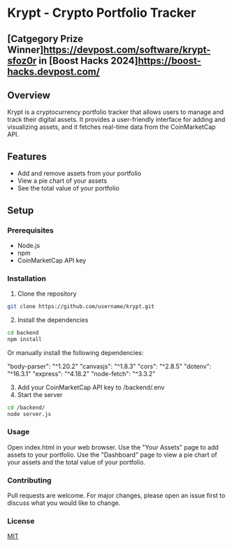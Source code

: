 # Krypt - Crypto Portfolio Tracker
## [Catgegory Prize Winner]https://devpost.com/software/krypt-sfoz0r in [Boost Hacks 2024]https://boost-hacks.devpost.com/

## Overview
Krypt is a cryptocurrency portfolio tracker that allows users to manage and track their digital assets. It provides a user-friendly interface for adding and visualizing assets, and it fetches real-time data from the CoinMarketCap API.

## Features
- Add and remove assets from your portfolio
- View a pie chart of your assets
- See the total value of your portfolio

## Setup

### Prerequisites
- Node.js
- npm
- CoinMarketCap API key

### Installation

1. Clone the repository
```bash
git clone https://github.com/username/krypt.git
```
2. Install the dependencies
```bash
cd backend
npm install
```
Or manually install the following dependencies:

"body-parser": "^1.20.2"
"canvasjs": "^1.8.3"
"cors": "^2.8.5"
"dotenv": "^16.3.1"
"express": "^4.18.2"
"node-fetch": "^3.3.2"

3. Add your CoinMarketCap API key to /backend/.env
4. Start the server
```bash
cd /backend/
node server.js
```

### Usage
Open index.html in your web browser. Use the "Your Assets" page to add assets to your portfolio. Use the "Dashboard" page to view a pie chart of your assets and the total value of your portfolio.

### Contributing
Pull requests are welcome. For major changes, please open an issue first to discuss what you would like to change.

### License
[MIT](https://choosealicense.com/licenses/mit/)
